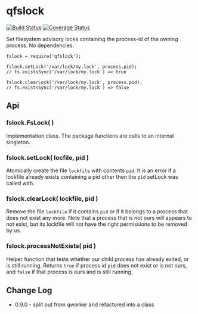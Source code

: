 qfslock
=======
[![Build Status](https://api.travis-ci.org/andrasq/node-fslock.svg?branch=master)](https://travis-ci.org/andrasq/node-fslock?branch=master)
[![Coverage Status](https://codecov.io/github/andrasq/node-fslock/coverage.svg?branch=master)](https://codecov.io/github/andrasq/node-fslock?branch=master)


Set filesystem advisory locks containing the process-id of the owning process.
No dependencies.

    fslock = require('qfslock');

    fslock.setLock('/var/lock/my.lock', process.pid);
    // fs.existsSync('/var/lock/my.lock') => true
    
    fslock.clearLock('/var/lock/my.lock', process.pid);
    // fs.existsSync('/var/lock/my.lock') => false


Api
---

### fslock.FsLock( )

Implementation class.  The package functions are calls to an internal singleton.

### fslock.setLock( locfile, pid )

Atomically create the file `lockfile` with contents `pid`.  It is an error if a
lockfile already exists containing a pid other then the `pid` setLock was called with.

### fslock.clearLock( lockfile, pid )

Remove the file `lockfile` if it contains `pid` or if it belongs to a process that
does not exist any more.  Note that a process that is not ours will appears to not
exist, but its lockfile will not have the right permissions to be removed by us.

### fslock.processNotExists( pid )

Helper function that tests whether our child process has already exited, or is still
running.  Returns `true` if process id `pid` does not exist or is not ours, and
`false` if that process is ours and is still running.


Change Log
----------

- 0.9.0 - split out from qworker and refactored into a class
